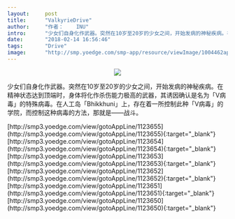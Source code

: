 ```yaml
---
layout:     post
title:      "ValkyrieDrive"
author:     "作者：	INU"
intro:      "少女们自身化作武器。突然在10岁至20岁的少女之间，开始发病的神秘疾病。在精神状态达到顶端时，身体将化作杀伤能力极高的武器，其诱因确认是名为「V病毒」的特殊病毒。在人工岛「Bhikkhuni」上，存在着一所控制此种「V病毒」的学院，而控制这种病毒的方法，那就是——战斗。"
date:       "2018-02-14 16:56:46"
tags:       "Drive"
image:      "http://smp.yoedge.com/smp-app/resource/viewImage/1004462appline.png"
---
```

<div style="text-align: center">
<p><img src="http://smp.yoedge.com/smp-app/resource/viewImage/1004462appline.png"/></p>
</div>
<p class="post-meta">
<span>少女们自身化作武器。突然在10岁至20岁的少女之间，开始发病的神秘疾病。在精神状态达到顶端时，身体将化作杀伤能力极高的武器，其诱因确认是名为「V病毒」的特殊病毒。在人工岛「Bhikkhuni」上，存在着一所控制此种「V病毒」的学院，而控制这种病毒的方法，那就是——战斗。</span>
</p>
[http://smp3.yoedge.com/view/gotoAppLine/1123655](http://smp3.yoedge.com/view/gotoAppLine/1123655){:target="_blank"}
[http://smp3.yoedge.com/view/gotoAppLine/1123654](http://smp3.yoedge.com/view/gotoAppLine/1123654){:target="_blank"}
[http://smp3.yoedge.com/view/gotoAppLine/1123653](http://smp3.yoedge.com/view/gotoAppLine/1123653){:target="_blank"}
[http://smp3.yoedge.com/view/gotoAppLine/1123652](http://smp3.yoedge.com/view/gotoAppLine/1123652){:target="_blank"}
[http://smp3.yoedge.com/view/gotoAppLine/1123651](http://smp3.yoedge.com/view/gotoAppLine/1123651){:target="_blank"}
[http://smp3.yoedge.com/view/gotoAppLine/1123650](http://smp3.yoedge.com/view/gotoAppLine/1123650){:target="_blank"}


